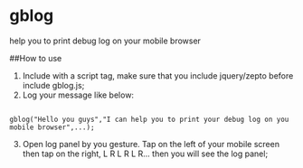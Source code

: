 # gblog
help you to print debug log on your mobile browser

##How to use
1. Include with a script tag, make sure that you include jquery/zepto before include gblog.js;
2. Log your message like below:
<pre><code>
gblog("Hello you guys","I can help you to print your debug log on you mobile browser",...);
</code></pre>
3. Open log panel by you gesture. Tap on the left of your mobile screen then tap on the right, L R L R L R... then you will see the log panel;
